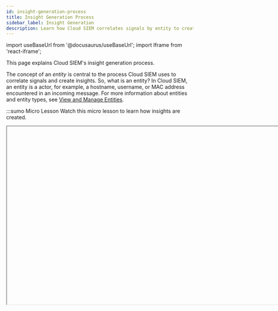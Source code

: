 ```yaml
---
id: insight-generation-process
title: Insight Generation Process
sidebar_label: Insight Generation
description: Learn how Cloud SIEM correlates signals by entity to create insights.
---
```


import useBaseUrl from '@docusaurus/useBaseUrl';
import Iframe from 'react-iframe'; 

This page explains Cloud SIEM's insight generation process. 

The concept of an *entity* is central to the process Cloud SIEM uses to correlate signals and create insights. So, what is an entity? In Cloud SIEM, an entity is a actor, for example, a  hostname, username, or MAC address encountered in an incoming message. For more information about entities and entity types, see [View and Manage Entities](/docs/cse/records-signals-entities-insights/view-manage-entities).

:::sumo Micro Lesson
Watch this micro lesson to learn how insights are created.

<Iframe url="https://fast.wistia.net/embed/iframe/5un1z2hwoe?web_component=true&seo=true&videoFoam=false"
  width="854px"
  height="480px"
  title="Micro Lesson: How are Insights Created? Video"
  id="wistiaVideo"
  className="video-container"
  display="initial"
  position="relative"
  allow="autoplay; fullscreen"
  allowfullscreen
/>

:::

## Entities in messages are mapped to entity-type schema attributes

During the next step of the [record processing flow](/docs/cse/schema/record-processing-pipeline)—log mapping—message fields are mapped to Cloud SIEM schema attributes. During this process, each entity field from a message is mapped to one of the following [Cloud SIEM schema entity attributes](https://github.com/SumoLogic/cloud-siem-content-catalog/blob/master/schema/entity_fields.md):

| Entity type | Field | Schema attributes |
|:-- |:-- |:--|
| Command | `_command` | `commandLine` |
| Deployment | `_deployment` | `device_k8s_normalizedDeploymentName`, `dstDevice_k8s_normalizedDeploymentName`, `srcDevice_k8s_normalizedDeploymentName` |
| Domain | `_domain` | `http_referer_fqdn`, `http_url_fqdn` |
| Email | `_email` | `targetUser_email`, `user_email` |
| File | `_file` | `file_path`, `file_basename` |
| Hash | `_hash` | `file_hash_imphash`, `file_hash_md5`, `file_hash_pehash`, `file_hash_sha1`, `file_hash_sha256`, `file_hash_ssdeep` |
| Hostname | `_hostname` | `device_hostname`, `device_hostname_raw`, `dstDevice_hostname`, `dstDevice_hostname_raw`, `srcDevice_hostname`, `srcDevice_hostname_raw` |
| IP Address | `_ip` | `device_ip`, `device_natIp`, `dns_replyIp`, `dstDevice_ip`, `dstDevice_natIp`, `srcDevice_ip`, `srcDevice_natIp` |
| MAC Address | `_mac` | `device_mac`, `dstDevice_mac`, `srcDevice_mac` |
| Pod | `_pod` | `device_k8s_normalizedPodName`, `dstDevice_k8s_normalizedPodName`, `srcDevice_k8s_normalizedPodName` |
| Process | `_process` | `baseImage`, `parentBaseImage` |
| Replica Set | `_replicaset` | `device_k8s_normalizedReplicaSetName`, `dstDevice_k8s_normalizedReplicaSetName`, `srcDevice_k8s_normalizedReplicaSetName` |
| Resource | `_resource` | `resource` |
| URL | `_url` | `http_url` |
| User Agent | `_useragent` | `http_userAgent` |
| Username | `_username` | `fromUser_username`, `fromUser_username_raw`, `user_username`, `user_username_raw` |

Which particular attribute an entity gets mapped to depends on the [field mappings](/docs/cse/schema/create-structured-log-mapping) in the log mapper for the message source. Given the example message above, “thedude” might be mapped to `user_username` and "185.35.135.245" to `srcDevice_ip`. 

## Rules have one or more On Entity attributes

When you write a rule, you select one or more *On Entity* attributes in the **Then Create a Signal** area of the **Rules Editor**. Here is an example of an existing rule that has two On Entity attributes: `srcDevice_ip` and `dstDevice_ip`.

<img src={useBaseUrl('img/cse/on-entity-example.png')} alt="On Entity example" style={{border: '1px solid gray'}} width="300"/>

## Entities are created when rules fire

Cloud SIEM creates an entity when a rule generates a signal, unless the entity already exists in Cloud SIEM. When a record matches the conditions of a rule, Cloud SIEM generates a separate signal for each On Entity attribute from the record.   

The **Signals** page shows the entity associated with each signal.

<img src={useBaseUrl('img/cse/signal-list.png')} alt="Signals" style={{border: '1px solid gray'}} width="800"/>

## Viewing entities in Cloud SIEM UI

You can view the entities that have been extracted from messages on the **Entities** page in the Cloud SIEM UI.

<img src={useBaseUrl('img/cse/entity-list-page.png')} alt="Entities page" style={{border: '1px solid gray'}} width="800"/>

Note that the screenshot above shows an *activity score* for each entity. The following section explains what an activity score is and how it relates to the insight creation process.

## Understanding entity activity scores

An entity’s activity score is the sum of the severities of the unique signals associated with that entity during the previous two weeks, unless a [different detection period is configured](/docs/cse/records-signals-entities-insights/set-insight-generation-window-threshold). What makes a signal unique? A signal takes its name from the rule that fired it, so unless a rule's name has a unique templated value in it, the signals that the rule generates are not unique. 

Here are a couple practical examples:

* If the `RDP Brute Force Attempt` rule fires 10 times, the signals all have the same name, and are not unique. So, the severity of just one of the 10 signals would be included in the entity’s activity score.
* If the `RDP Brute Force Attempt {{threat_name}}` rule fires three times, where threat name is “bad”, “bad” and “worse”, two of the three signals are unique:
  * `RDP Brute Force Attempt bad`
  * `RDP Brute Force Attempt bad`
  * `RDP Brute Force Attempt worse`

The severities of the `RDP Brute Force Attempt bad` and the `RDP Brute Force Attempt worse` signals would be included in the entity’s activity score.

By default, when an entity’s activity score exceeds the threshold of 12, Cloud SIEM generates an insight on the entity. Like the detection period, you can [configure a different activity score threshold value](/docs/cse/records-signals-entities-insights/set-insight-generation-window-threshold) for insight generation. When Cloud SIEM creates an insight on an entity, it resets the entity’s activity score to 0.

After Cloud SIEM fires a particular signal on a particular entity, it suppresses signals for that signal-entity combination for a time to prevent redundant signals. For more information, see [Redundant signal suppression](#redundant-signal-suppression), below.

### Example of an entity that has exceeded activity score threshold

In the screenshot below, the **Details** pane on the left shows that the insight was created for the entity “217.xxx.x.x”, an IP address. The right side of the page shows the signals that contributed to the insight. You can see each of the signals relate to the IP address for which the insight was created; in the record underlying each of the signals, is mapped to the `srcDevice_ip` schema attribute. 

The severity of each signal is also shown. Cloud SIEM generated an insight for entity “217.xxx.x.x” because the cumulative severity of signals fired for that entity within a two week period exceeds the threshold activity score.

<img src={useBaseUrl('img/cse/insight.png')} alt="Insight" style={{border: '1px solid gray'}} width="800"/>

### Redundant signal suppression

Under certain circumstances, Cloud SIEM suppresses signals to prevent generation of multiple, virtually identical insights. A few unique signals firing numerous times for the same entity in a short period of time could cause the entity’s activity score to climb, resulting in an insight. At that point, the entity’s Activity score is reset, and the cycle could repeat, leading to several insights in succession on the same entity that contain a very similar or identical set of unique signals. 

This makes insight triage less than ideal for the analyst since they're getting multiple insights for the same sets of signals. Cloud SIEM prevents this by suppressing signals that have the same name and are on the same entity during a 12 hour time window, or up to 72 hours if signals for the signal-entity combination are firing continuously.   

**Example 1**

If signal A fires on entity X at hour 0 and continues to fire once every 30 minutes for 24 hours, the signals that fired after the first one are suppressed. This prevents those subsequent signals from being analyzed by the insight engine.  

**Example 2**

Signal B fires on entity Y fires at hour 0, and doesn’t fire again until hour 13. The signal that fired at hour 13 will not be suppressed, and will be analyzed by the insight engine.  

:::note
Prototype signals, which are are not included in insights, are not suppressed.
:::

## About insight severity

The severity of an insight is indicated as Low, Medium, High, or Critical. Note that there are only two situations in which an insight can have the Critical severity level:

* You can assign a severity of Critical to a [custom insight](/docs/cse/records-signals-entities-insights/configure-custom-insight) configuration.
* You can change the severity of an insight from the severity it was assigned by Cloud SIEM at generation time. In the [insight details](/docs/cse/get-started-with-cloud-siem/about-cse-insight-ui/) pane, click the icon that appears next to **Severity** to display the severity levels, and select a new level. 

Insights that are generated by the Cloud SIEM insight generation algorithm will only have severity levels of Low, Medium, or High. Severity is a function of the entity activity score of the insight’s entity.

By default the threshold entity activity score for insight generation is 12.The table below shows how severity values map to activity scores, if you haven’t changed the threshold value.   

| Insight severity value | Activity score |
|:------------------------|:----------------|
| Low                    | 13          |
| Medium                 | 14 or 15          |
| High                   | 16 or higher   |

If your entity activity score threshold value is set to a value other than 12, you can work out the mapping yourself. If `t` is your configured threshold:

```
Low = (t + 1)
Medium = (t + 2) to (t + 3)
High = (t + 4) or higher
```
